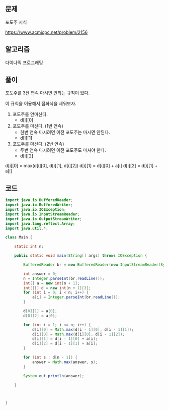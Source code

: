 ## 문제

포도주 시식

https://www.acmicpc.net/problem/2156

## 알고리즘
다이나믹 프로그래밍

## 풀이
포도주를 3잔 연속 마시면 안되는 규칙이 있다.

이 규칙을 이용해서 점화식을 세워보자.

1. 포도주를 안마신다.
   - d[i][0]
2. 포도주를 마신다. (1번 연속)
   - 한번 연속 마시려면 이전 포도주는 마시면 안된다.
   - d[i][1]
3. 포도주를 마신다. (2번 연속)
   - 두번 연속 마시려면 이전 포도주도 마셔야 한다.
   - d[i][2]

d[i][0] = max(d[i][0], d[i][1], d[i][2])
d[i][1] = d[i][0] + a[i]
d[i][2] = d[i][1] + a[i]


## 코드
```java
import java.io.BufferedReader;
import java.io.BufferedWriter;
import java.io.IOException;
import java.io.InputStreamReader;
import java.io.OutputStreamWriter;
import java.lang.reflect.Array;
import java.util.*;

class Main {

    static int n;

    public static void main(String[] args) throws IOException {

        BufferedReader br = new BufferedReader(new InputStreamReader(System.in));

        int answer = 0;
        n = Integer.parseInt(br.readLine());
        int[] a = new int[n + 1];
        int[][] d = new int[n + 1][3];
        for (int i = 0; i < n; i++) {
            a[i] = Integer.parseInt(br.readLine());
        }

        d[0][1] = a[0];
        d[0][2] = a[0];

        for (int i = 1; i <= n; i++) {
            d[i][0] = Math.max(d[i - 1][0], d[i - 1][1]);
            d[i][0] = Math.max(d[i][0], d[i - 1][2]);
            d[i][1] = d[i - 1][0] + a[i];
            d[i][2] = d[i - 1][1] + a[i];
        }

        for (int s : d[n - 1]) {
            answer = Math.max(answer, s);
        }

        System.out.println(answer);

    }



}
```